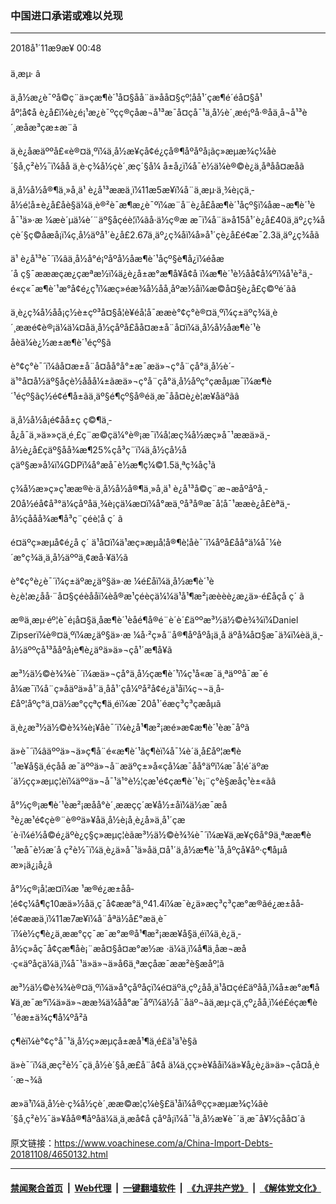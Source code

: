 ### 中国进口承诺或难以兑现
------------------------

<div class="published">
 <span class="date" title="ä¸­å½æ¶é´">
  <time datetime="2018-11-09T00:48:09+08:00">
   2018å¹´11æ9æ¥ 00:48
  </time>
 </span>
</div>
<br/>
<div class="wsw">
 <span class="dateline">
  ä¸æµ· â
 </span>
 <p>
  ä¸­å½æ¿è¯ºå©ç¨ä»çæ¶è´¹å¤§åå¨ä»åå¤§çº¦åå¹´çæ¶é´éå¤§å¹åº¦å¢å è¿å£ï¼è¿é¡¹æ¿è¯ºçç®çåæ¬å¹³æ¯å¤çå¯¹ä¸­å½è´¸æé¡ºå·®åä¸å¬å¹³è´¸æåæ³çæ±æ¨ã
 </p>
 <p>
  ä¸è¿åæäººå£«è®¤ä¸ºï¼ä¸­å½æ¥çå¢é¿çå®¶åº­åºå¡ãç»æµæ¾ç¼åè´§å¸ç²è½¯ï¼åå ä¸è·ç¾å½çè´¸æç´§å¼ å±å¿ï¼å¯è½ä¼è®©è¿ä¸åªåå¤æåã
 </p>
 <p>
  ä¸­å½å½å®¶ä¸»å¸­ä¹ è¿å¹³ææä¸ï¼11æ5æ¥ï¼å¨ä¸æµ·ä¸¾è¡çä¸­å½é¦å±è¿å£åè§ä¼ä¸è®²è¯æ¶æ¿è¯ºï¼æ¨å¨è¿å£åæ¶è´¹åçº§ï¼åæ¬æ¶è´¹èå¯¹ä»·æ ¼æè´µä¼è´¨äº§åçéè¦ï¼ãå·ä½ç®æ æ¯ï¼å¨ä»å15å¹´è¿å£40ä¸äº¿ç¾åçè´§ç©åæå¡ï¼ç¸å½äºå¹´è¿å£2.67ä¸äº¿ç¾åï¼å»å¹´çè¿å£é¢æ¯2.3ä¸äº¿ç¾åã
 </p>
 <p>
  ä¹ è¿å¹³è¯´ï¼âä¸­å½å°é¡ºåºå½åæ¶è´¹åçº§è¶å¿ï¼éåæ´å ç§¯æææçæ¿ç­æªæ½ï¼ä¿è¿å±æ°æ¶å¥å¢å ï¼æ¶è´¹è½åå¢å¼ºï¼å¹è²ä¸­é«ç«¯æ¶è´¹æ°å¢é¿ç¹ï¼æç»­éæ¾å½åå¸åºæ½åï¼æ©å¤§è¿å£ç©ºé´ãâ
 </p>
 <p>
  ä¸è¿ç¾å½åå¡ç½è±çº³å¤§å­¦è¥éå­¦å¯ææè°¢ç°è®¤ä¸ºï¼ç±äºç¾ä¸­è´¸ææé¢è®¡ä¼ä¼¤åä¸­å½çåºå£åå¤æ±å¨å¤ï¼ä¸­å½å½åæ¶è´¹èåèä¼è¿½æ±æ¶è´¹éçº§ã
 </p>
 <p>
  è°¢ç°è¯´ï¼âå¤æ±å¨å¤åå°å°±æ¯æä»¬ç°å¨çå°ä¸­å½è´­ä¹°å¤å½äº§åçè½ååå¼±ãæä»¬ç°å¨çå°ä¸­å½åºç°çæåµæ¯ï¼æ¶è´¹éçº§ãç½é¢é¶å±ãä¸­äº§é¶çº§å®éä¸æ¯åå¤è¿è¦æ¥å­äºãâ
 </p>
 <p>
  ä¸­å½å½å¡é¢åå±ç ç©¶ä¸­å¿å¯ä¸»ä»»çä¸é¸£ç¨æ©çä¼°è®¡æ¯ï¼å¦æç¾å½æç»å¯¹ææä»ä¸­å½è¿å£çäº§åå¾æ¶25%çå³ç¨ï¼ä¸­å½çå½åçäº§æ»å¼ï¼GDPï¼å°æå¯è½æ¶ç¼©1.5ä¸ªç¾åç¹ã
 </p>
 <p>
  ç¾å½æ»ç»ç¹ææ®è·ä¸­å½å½å®¶ä¸»å¸­ä¹ è¿å¹³å©ç¨æ¬æåºåºå¸­20å½éå¢å³°ä¼çåºåä¸¾è¡çä¼æ¤ï¼å°æä¸ºå³å®æ¯å¦å¯¹ææè¿å£èªä¸­å½çååå¾æ¶å³ç¨çéè¦å ç´ ã
 </p>
 <p>
  é¤äºç»æµå¢é¿å ç´ ä¹å¤ï¼ä¹æç»æµå­¦å®¶è­¦åè¯´ï¼åºå£åå°ä¼å¯¼è´æ°ç¾ä¸ä¸­å½äººä¸¢æå·¥ä½ã
 </p>
 <p>
  è°¢ç°è¿è¯´ï¼ç±äºæ¿äº§ä»·æ ¼é£åï¼ä¸­å½æ¶è´¹èè¿è¦æ¿åå·¨å¤§çéèååï¼èå®æ¹çéèçä¼¼ä¹å¹¶æ²¡æèèè¿æ¿ä»·é£åçå ç´ ã
 </p>
 <p>
  æ®ä¸æµ·éº¦è¯é¡å¤§ä¸­åæ¶è´¹èåé¶å®é¨è´è´£äººæ³½ä½©è¾¾ï¼Daniel Zipserï¼è®¤ä¸ºï¼æ¿äº§ä»·æ ¼å·²ç»å¨å®¶åº­åºå¡ä¸­å äºå¾å¤§æ¯ä¾ï¼èä¸ä¸­å½äººçå¹³ååºå¡è¶è¿äºä»ä»¬çå¹´æ¶å¥ã
 </p>
 <p>
  æ³½ä½©è¾¾è¯´ï¼æä»¬çå°ä¸­å½çæ¶è´¹ï¼ç¹å«æ¯ä¸ªäººå¯æ¯éå¼æ¯ï¼å¨ç»åäºä»å¹´ä¸åå¹´çå¼ºå²å¢é¿ä¹åï¼ç¬¬ä¸å­£åº¦åºç°ä¸¤ä½æ°ççªç¶ä¸éï¼æ¯20å¹´éæç³ç³çæåµã
 </p>
 <p>
  ä¸è¿æ³½ä½©è¾¾è¡¥åè¯´ï¼è¿å¹¶æ²¡æé»æ­¢æ¶è´¹èæ¯åºã
 </p>
 <p>
  ä»è¯´ï¼âäººä»¬ä»ç¶å¨é«æ¶è´¹ãç¶èï¼å¯¼è´ä¸å­£åº¦æ¶è´¹æ¥å§ä¸éçåå æ¯äººä»¬å¨æäºç±»å«çå¼æ¯åå°äºï¼æ¯å¦é´äºæ´ä½çç»æµç¦èï¼äººä»¬å¯¹ä¹°è½¦ç­æ¹é¢çæ¶è´¹è¡¨ç°è§æåç¹è±«ãâ
 </p>
 <p>
  å°½ç®¡æ¶è´¹èæ²¡æåå°è´¸ææçç´æ¥å½±åï¼ä½æ¯æå³è¿æ¹é¢çè®¨è®ºä»¥åä¸­å½è¡å¸è¿å»ä¸å¹´çæ´è·ï¼é½å©é¿äºè¿ç§ç»æµç¦èãæ³½ä½©è¾¾è¯´ï¼æ¥ä¸æ¥ç6å°9ä¸ªææ¶è´¹æå¯è½æ´å ç²è½¯ï¼ä¸è¿ä»å¯¹ä»åä¸¤å¹´ä¸­å½æ¶è´¹å¸åºçå¥åº·ç¶åµåæ»¡ä¿¡å¿ã
 </p>
 <p>
  å°½ç®¡å¦æ­¤ï¼æ ¹æ®é¿æ±åå­¦é¢ç¼å¶ç10æä»½åä¸ç¯å¢ææ°ä¸º41.4ï¼æ¯è¿ä»æç³ç³çæ°æ®ãé¿æ±åå­¦é¢ææä¸ï¼11æ7æ¥ï¼å¨åªä½å£°æä¸­è¯´ï¼è½ç¶è¿ä¸ææ°çç¯æ¯æ°æ®å¹¶æ²¡ææ¥å§ä¸éï¼ä¸è¿ä¸­å½ç»åç¯å¢çæ¶åè¡¨æå¤§å¤æ°æ½æ ·ä¼ä¸ï¼å¶ä¸­åæ¬æå·ç«äºåçä¼ä¸ï¼å¯¹ä»ä»¬ä»å6ä¸ªæçåæ¯ææ²è§æåº¦ã
 </p>
 <p>
  æ³½ä½©è¾¾è®¤ä¸ºï¼ä»å°çåºåçï¼é¤äºä¸çº¿åå¸ä¹å¤çé£äºåå¸ï¼å±æ°æ¶å¥ä¸æ¯æ°ï¼ä»ä»¬ææ¾ä¼åå°æ¯åºï¼ä½å¨åäº¬ãä¸æµ·ç­ä¸çº¿åå¸ï¼é£éçæ¶è´¹éæ±ä¾ç¶å¼ºå²ã
 </p>
 <p>
  ç¶èï¼è°¢ç°å¯¹ä¸­å½ç»æµçå±æå¹¶ä¸é£ä¹ä¹è§ã
 </p>
 <p>
  ä»è¯´ï¼ä¸æ­ç²è½¯çä¸­å½è´§å¸æ­£å¨å¢å ä¼ä¸çç»è¥ååï¼ä»¥å¿è¿ä»ä»¬çå¤å¸è´·æ¬¾ã
 </p>
 <p>
  æ»ä¹ï¼ä¸­å½è·ç¾å½çè´¸ææ©æ¦ç¼è§£ä¹åï¼å®çç»æµæ¾ç¼ãè´§å¸ç²è½¯ä»¥åå®¶åº­åä¼ä¸ä¸æ­å¢å çåºå¡ï¼å¯¹ä¸­å½æ¥è¯´ä¸æ¯å¥½çåå¤´ã
 </p>
 <p>
 </p>
</div>

原文链接：https://www.voachinese.com/a/China-Import-Debts-20181108/4650132.html


------------------------
#### [禁闻聚合首页](https://github.com/gfw-breaker/banned-news/blob/master/README.md) &nbsp;|&nbsp; [Web代理](https://github.com/gfw-breaker/open-proxy/blob/master/README.md) &nbsp;|&nbsp;  [一键翻墙软件](https://github.com/gfw-breaker/nogfw/blob/master/README.md) &nbsp;|&nbsp; [《九评共产党》](https://github.com/gfw-breaker/9ping.md/blob/master/README.md#九评之一评共产党是什么) &nbsp;|&nbsp; [《解体党文化》](https://github.com/gfw-breaker/jtdwh.md/blob/master/README.md#绪论)
